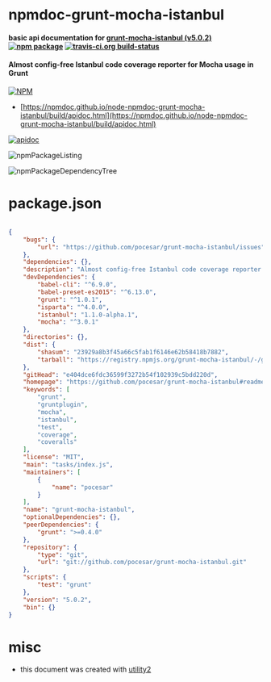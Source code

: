 # npmdoc-grunt-mocha-istanbul

#### basic api documentation for  [grunt-mocha-istanbul (v5.0.2)](https://github.com/pocesar/grunt-mocha-istanbul#readme)  [![npm package](https://img.shields.io/npm/v/npmdoc-grunt-mocha-istanbul.svg?style=flat-square)](https://www.npmjs.org/package/npmdoc-grunt-mocha-istanbul) [![travis-ci.org build-status](https://api.travis-ci.org/npmdoc/node-npmdoc-grunt-mocha-istanbul.svg)](https://travis-ci.org/npmdoc/node-npmdoc-grunt-mocha-istanbul)

#### Almost config-free Istanbul code coverage reporter for Mocha usage in Grunt

[![NPM](https://nodei.co/npm/grunt-mocha-istanbul.png?downloads=true&downloadRank=true&stars=true)](https://www.npmjs.com/package/grunt-mocha-istanbul)

- [https://npmdoc.github.io/node-npmdoc-grunt-mocha-istanbul/build/apidoc.html](https://npmdoc.github.io/node-npmdoc-grunt-mocha-istanbul/build/apidoc.html)

[![apidoc](https://npmdoc.github.io/node-npmdoc-grunt-mocha-istanbul/build/screenCapture.buildCi.browser.%252Ftmp%252Fbuild%252Fapidoc.html.png)](https://npmdoc.github.io/node-npmdoc-grunt-mocha-istanbul/build/apidoc.html)

![npmPackageListing](https://npmdoc.github.io/node-npmdoc-grunt-mocha-istanbul/build/screenCapture.npmPackageListing.svg)

![npmPackageDependencyTree](https://npmdoc.github.io/node-npmdoc-grunt-mocha-istanbul/build/screenCapture.npmPackageDependencyTree.svg)



# package.json

```json

{
    "bugs": {
        "url": "https://github.com/pocesar/grunt-mocha-istanbul/issues"
    },
    "dependencies": {},
    "description": "Almost config-free Istanbul code coverage reporter for Mocha usage in Grunt",
    "devDependencies": {
        "babel-cli": "^6.9.0",
        "babel-preset-es2015": "^6.13.0",
        "grunt": "^1.0.1",
        "isparta": "^4.0.0",
        "istanbul": "1.1.0-alpha.1",
        "mocha": "^3.0.1"
    },
    "directories": {},
    "dist": {
        "shasum": "23929a8b3f45a66c5fab1f6146e62b58418b7882",
        "tarball": "https://registry.npmjs.org/grunt-mocha-istanbul/-/grunt-mocha-istanbul-5.0.2.tgz"
    },
    "gitHead": "e404dce6fdc36599f3272b54f102939c5bdd220d",
    "homepage": "https://github.com/pocesar/grunt-mocha-istanbul#readme",
    "keywords": [
        "grunt",
        "gruntplugin",
        "mocha",
        "istanbul",
        "test",
        "coverage",
        "coveralls"
    ],
    "license": "MIT",
    "main": "tasks/index.js",
    "maintainers": [
        {
            "name": "pocesar"
        }
    ],
    "name": "grunt-mocha-istanbul",
    "optionalDependencies": {},
    "peerDependencies": {
        "grunt": ">=0.4.0"
    },
    "repository": {
        "type": "git",
        "url": "git://github.com/pocesar/grunt-mocha-istanbul.git"
    },
    "scripts": {
        "test": "grunt"
    },
    "version": "5.0.2",
    "bin": {}
}
```



# misc
- this document was created with [utility2](https://github.com/kaizhu256/node-utility2)
